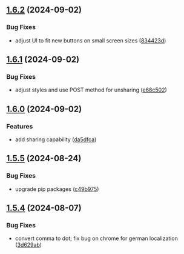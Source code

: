 ## [1.6.2](https://github.com/l4rm4nd/VoucherVault/compare/v1.6.1...v1.6.2) (2024-09-02)


### Bug Fixes

* adjust UI to fit new buttons on small screen sizes ([834423d](https://github.com/l4rm4nd/VoucherVault/commit/834423dfae5d2f75c2ed985187da9f23a9556659))

## [1.6.1](https://github.com/l4rm4nd/VoucherVault/compare/v1.6.0...v1.6.1) (2024-09-02)


### Bug Fixes

* adjust styles and use POST method for unsharing ([e68c502](https://github.com/l4rm4nd/VoucherVault/commit/e68c5027f4fd6a75dfdb308e0143b612a4c90ea5))

## [1.6.0](https://github.com/l4rm4nd/VoucherVault/compare/v1.5.5...v1.6.0) (2024-09-02)


### Features

* add sharing capability ([da5dfca](https://github.com/l4rm4nd/VoucherVault/commit/da5dfca0209a9bdf33cd91d3b94132312b07a552))

## [1.5.5](https://github.com/l4rm4nd/VoucherVault/compare/v1.5.4...v1.5.5) (2024-08-24)


### Bug Fixes

* upgrade pip packages ([c49b975](https://github.com/l4rm4nd/VoucherVault/commit/c49b9751b42cecd1ffab56241274a799b399b7f2))

## [1.5.4](https://github.com/l4rm4nd/VoucherVault/compare/v1.5.3...v1.5.4) (2024-08-07)


### Bug Fixes

* convert comma to dot; fix bug on chrome for german localization ([3d629ab](https://github.com/l4rm4nd/VoucherVault/commit/3d629ab9428c140a30fda5ece1592408db95e07f))

